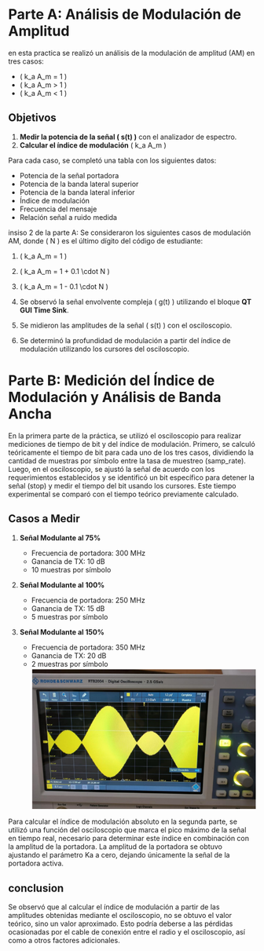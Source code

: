# Parte A: Análisis de Modulación de Amplitud

en esta practica se realizó un análisis de la modulación de amplitud (AM) en tres casos:

- \( k_a A_m = 1 \)
- \( k_a A_m > 1 \)
- \( k_a A_m < 1 \)

## Objetivos

1. **Medir la potencia de la señal \( s(t) \)** con el analizador de espectro.
2. **Calcular el índice de modulación** \( k_a A_m \)


Para cada caso, se completó una tabla con los siguientes datos:

- Potencia de la señal portadora
- Potencia de la banda lateral superior
- Potencia de la banda lateral inferior
- Índice de modulación
- Frecuencia del mensaje
- Relación señal a ruido medida
 

insiso 2 de la parte  A:
Se consideraron los siguientes casos de modulación AM, donde \( N \) es el último dígito del código de estudiante:
1. \( k_a A_m = 1 \)
2. \( k_a A_m = 1 + 0.1 \cdot N \)
3. \( k_a A_m = 1 - 0.1 \cdot N \)

1. Se observó la señal envolvente compleja \( g(t) \) utilizando el bloque **QT GUI Time Sink**.
2. Se midieron las amplitudes de la señal \( s(t) \) con el osciloscopio.
3. Se determinó la profundidad de modulación a partir del índice de modulación utilizando los cursores del osciloscopio.

# Parte B: Medición del Índice de Modulación y Análisis de Banda Ancha

En la primera parte de la práctica, se utilizó el osciloscopio para realizar mediciones de tiempo de bit y del índice de modulación. Primero, se calculó teóricamente el tiempo de bit para cada uno de los tres casos, dividiendo la cantidad de muestras por símbolo entre la tasa de muestreo (samp_rate). Luego, en el osciloscopio, se ajustó la señal de acuerdo con los requerimientos establecidos y se identificó un bit específico para detener la señal (stop) y medir el tiempo del bit usando los cursores. Este tiempo experimental se comparó con el tiempo teórico previamente calculado.

## Casos a Medir

1. **Señal Modulante al 75%**  
   - Frecuencia de portadora: 300 MHz  
   - Ganancia de TX: 10 dB  
   - 10 muestras por símbolo  

2. **Señal Modulante al 100%**  
   - Frecuencia de portadora: 250 MHz  
   - Ganancia de TX: 15 dB  
   - 5 muestras por símbolo  

3. **Señal Modulante al 150%**  
   - Frecuencia de portadora: 350 MHz  
   - Ganancia de TX: 20 dB  
   - 2 muestras por símbolo  
  ![señal modulada al 150%](https://github.com/Jpw11108/GNURADIO_LABCOMUIS_2024_2_E1A_G2/blob/practica_3/parte_A/imagen_2024-12-04_171444927.png ) 


Para calcular el índice de modulación absoluto en la segunda parte, se utilizó una función del osciloscopio que marca el pico máximo de la señal en tiempo real, necesario para determinar este índice en combinación con la amplitud de la portadora. La amplitud de la portadora se obtuvo ajustando el parámetro Ka a cero, dejando únicamente la señal de la portadora activa.


## conclusion 
Se observó que al calcular el índice de modulación a partir de las amplitudes obtenidas mediante el osciloscopio, no se obtuvo el valor teórico, sino un valor aproximado. Esto podría deberse a las pérdidas ocasionadas por el cable de conexión entre el radio y el osciloscopio, así como a otros factores adicionales.



